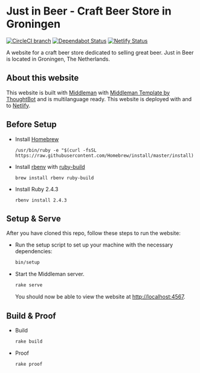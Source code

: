 # Just in Beer - Craft Beer Store in Groningen

[![CircleCI branch](https://img.shields.io/circleci/project/github/RonaldDijkstra/justinbeer/master.svg)](https://circleci.com/gh/RonaldDijkstra/justinbeer)
[![Dependabot Status](https://api.dependabot.com/badges/status?host=github&repo=RonaldDijkstra/justinbeer)](https://dependabot.com)
[![Netlify Status](https://api.netlify.com/api/v1/badges/8348fc36-aa9a-4271-92c5-44f5f80db1f7/deploy-status)](https://app.netlify.com/sites/just-in-beer/deploys)

A website for a craft beer store dedicated to selling great beer. Just in Beer is located in Groningen, The Netherlands.

## About this website

This website is built with [Middleman](https://middlemanapp.com/) with [Middleman Template by ThoughtBot](https://github.com/thoughtbot/middleman-template) and is multilanguage ready. This website is deployed with and to [Netlify](https://www.netlify.com/).  

## Before Setup

-   Install [Homebrew](https://brew.sh/index_nl)

    `/usr/bin/ruby -e "$(curl -fsSL https://raw.githubusercontent.com/Homebrew/install/master/install)`

-   Install [rbenv](https://github.com/rbenv/rbenv) with [ruby-build](https://github.com/rbenv/ruby-build)

    `brew install rbenv ruby-build`

-   Install Ruby 2.4.3

    `rbenv install 2.4.3`

## Setup & Serve

After you have cloned this repo, follow these steps to run the website:

-   Run the setup script to set up your machine with the necessary dependencies:

    ```bash
    bin/setup
    ```

-   Start the Middleman server.

    ```bash
    rake serve
    ```

    You should now be able to view the website at <http://localhost:4567>.

## Build & Proof

-   Build

    ```bash
    rake build
    ```

-   Proof

    ```bash
    rake proof
    ```
